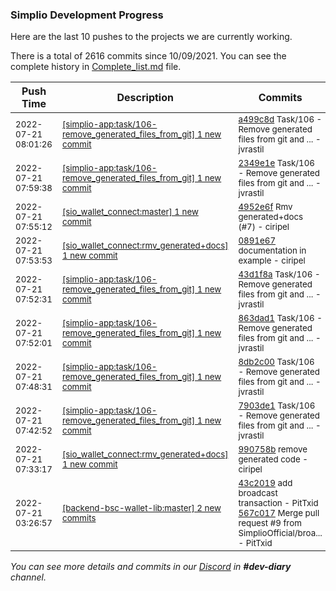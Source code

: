 
### Simplio Development Progress

Here are the last 10 pushes to the projects we are currently working.

There is a total of 2616 commits since 10/09/2021. You can see the complete history in
 [Complete_list.md](Complete_list.md) file.

| Push Time | Description | Commits |
| --- | --- | --- |
| <sub>2022-07-21 08:01:26</sub> | <sub>[[simplio-app:task/106\-remove\_generated\_files\_from\_git] 1 new commit](https://github.com/SimplioOfficial/simplio-app/commit/a499c8d3471c23fc2f9de20b3715ced7ea862a89)</sub> | <sub>[a499c8d](https://github.com/SimplioOfficial/simplio-app/commit/a499c8d3471c23fc2f9de20b3715ced7ea862a89) Task/106 - Remove generated files from git and ... - jvrastil</sub> |
| <sub>2022-07-21 07:59:38</sub> | <sub>[[simplio-app:task/106\-remove\_generated\_files\_from\_git] 1 new commit](https://github.com/SimplioOfficial/simplio-app/commit/2349e1e66fc0754a59ffb919aab48b1ee5c7824b)</sub> | <sub>[2349e1e](https://github.com/SimplioOfficial/simplio-app/commit/2349e1e66fc0754a59ffb919aab48b1ee5c7824b) Task/106 - Remove generated files from git and ... - jvrastil</sub> |
| <sub>2022-07-21 07:55:12</sub> | <sub>[[sio_wallet_connect:master] 1 new commit](https://github.com/SimplioOfficial/sio_wallet_connect/commit/4952e6ff7bd5b8bd4c8d2ae811375491fca61740)</sub> | <sub>[4952e6f](https://github.com/SimplioOfficial/sio_wallet_connect/commit/4952e6ff7bd5b8bd4c8d2ae811375491fca61740) Rmv generated+docs (#7) - ciripel</sub> |
| <sub>2022-07-21 07:53:53</sub> | <sub>[[sio_wallet_connect:rmv\_generated\+docs] 1 new commit](https://github.com/SimplioOfficial/sio_wallet_connect/commit/0891e67cfaea5e7088b3b7d691798df04c479a39)</sub> | <sub>[0891e67](https://github.com/SimplioOfficial/sio_wallet_connect/commit/0891e67cfaea5e7088b3b7d691798df04c479a39) documentation in example - ciripel</sub> |
| <sub>2022-07-21 07:52:31</sub> | <sub>[[simplio-app:task/106\-remove\_generated\_files\_from\_git] 1 new commit](https://github.com/SimplioOfficial/simplio-app/commit/43d1f8a6665bc1d1ec473992173633a836740bbc)</sub> | <sub>[43d1f8a](https://github.com/SimplioOfficial/simplio-app/commit/43d1f8a6665bc1d1ec473992173633a836740bbc) Task/106 - Remove generated files from git and ... - jvrastil</sub> |
| <sub>2022-07-21 07:52:01</sub> | <sub>[[simplio-app:task/106\-remove\_generated\_files\_from\_git] 1 new commit](https://github.com/SimplioOfficial/simplio-app/commit/863dad147b30bca5c620dfd98f9af380340b128a)</sub> | <sub>[863dad1](https://github.com/SimplioOfficial/simplio-app/commit/863dad147b30bca5c620dfd98f9af380340b128a) Task/106 - Remove generated files from git and ... - jvrastil</sub> |
| <sub>2022-07-21 07:48:31</sub> | <sub>[[simplio-app:task/106\-remove\_generated\_files\_from\_git] 1 new commit](https://github.com/SimplioOfficial/simplio-app/commit/8db2c00c20bc18d97af388f48c120e6414dd40dd)</sub> | <sub>[8db2c00](https://github.com/SimplioOfficial/simplio-app/commit/8db2c00c20bc18d97af388f48c120e6414dd40dd) Task/106 - Remove generated files from git and ... - jvrastil</sub> |
| <sub>2022-07-21 07:42:52</sub> | <sub>[[simplio-app:task/106\-remove\_generated\_files\_from\_git] 1 new commit](https://github.com/SimplioOfficial/simplio-app/commit/7903de1037af4a09e8abc639558f1396e80dba97)</sub> | <sub>[7903de1](https://github.com/SimplioOfficial/simplio-app/commit/7903de1037af4a09e8abc639558f1396e80dba97) Task/106 - Remove generated files from git and ... - jvrastil</sub> |
| <sub>2022-07-21 07:33:17</sub> | <sub>[[sio_wallet_connect:rmv\_generated\+docs] 1 new commit](https://github.com/SimplioOfficial/sio_wallet_connect/commit/990758bd5f28886780bbf4e1e0818434ef461fcb)</sub> | <sub>[990758b](https://github.com/SimplioOfficial/sio_wallet_connect/commit/990758bd5f28886780bbf4e1e0818434ef461fcb) remove generated code - ciripel</sub> |
| <sub>2022-07-21 03:26:57</sub> | <sub>[[backend-bsc-wallet-lib:master] 2 new commits](https://github.com/SimplioOfficial/backend-bsc-wallet-lib/compare/a850e463bee9...567c017e53d2)</sub> | <sub>[43c2019](https://github.com/SimplioOfficial/backend-bsc-wallet-lib/commit/43c2019176cbcca40bae53f41b1a2bcaa80607ae) add broadcast transaction - PitTxid<br>[567c017](https://github.com/SimplioOfficial/backend-bsc-wallet-lib/commit/567c017e53d20baacb55967eb4917c77cf7a93a5) Merge pull request #9 from SimplioOfficial/broa... - PitTxid</sub> |

_You can see more details and commits in our [Discord](https://discord.gg/aKhjuwZmdP) in **#dev-diary** channel._

